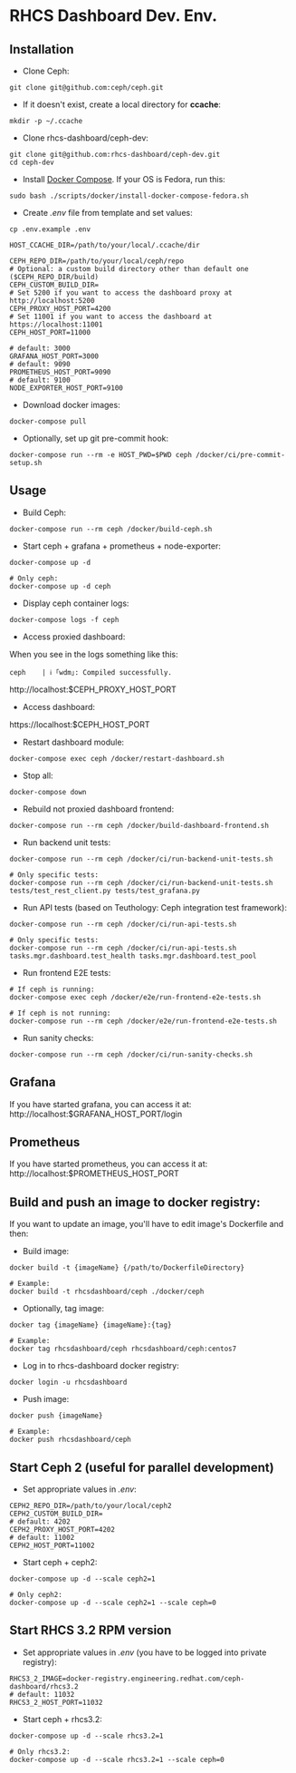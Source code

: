 # RHCS Dashboard Dev. Env.

## Installation

* Clone Ceph:
```
git clone git@github.com:ceph/ceph.git
```

* If it doesn't exist, create a local directory for **ccache**:
```
mkdir -p ~/.ccache
```

* Clone rhcs-dashboard/ceph-dev:
```
git clone git@github.com:rhcs-dashboard/ceph-dev.git
cd ceph-dev
```

* Install [Docker Compose](https://docs.docker.com/compose/install/). If your OS is Fedora, run this:
```
sudo bash ./scripts/docker/install-docker-compose-fedora.sh
```

* Create *.env* file from template and set values:
```
cp .env.example .env

HOST_CCACHE_DIR=/path/to/your/local/.ccache/dir

CEPH_REPO_DIR=/path/to/your/local/ceph/repo
# Optional: a custom build directory other than default one ($CEPH_REPO_DIR/build)
CEPH_CUSTOM_BUILD_DIR=
# Set 5200 if you want to access the dashboard proxy at http://localhost:5200
CEPH_PROXY_HOST_PORT=4200
# Set 11001 if you want to access the dashboard at https://localhost:11001
CEPH_HOST_PORT=11000

# default: 3000
GRAFANA_HOST_PORT=3000
# default: 9090
PROMETHEUS_HOST_PORT=9090
# default: 9100
NODE_EXPORTER_HOST_PORT=9100
```

* Download docker images:
```
docker-compose pull
```

* Optionally, set up git pre-commit hook:
```
docker-compose run --rm -e HOST_PWD=$PWD ceph /docker/ci/pre-commit-setup.sh
```

## Usage

* Build Ceph:
```
docker-compose run --rm ceph /docker/build-ceph.sh
```

* Start ceph + grafana + prometheus + node-exporter:
```
docker-compose up -d

# Only ceph:
docker-compose up -d ceph
```

* Display ceph container logs:
```
docker-compose logs -f ceph
```

* Access proxied dashboard:

When you see in the logs something like this:
```
ceph    | ℹ ｢wdm｣: Compiled successfully.
```

http://localhost:$CEPH_PROXY_HOST_PORT

* Access dashboard:

https://localhost:$CEPH_HOST_PORT

* Restart dashboard module:
```
docker-compose exec ceph /docker/restart-dashboard.sh
```

* Stop all:
```
docker-compose down
```

* Rebuild not proxied dashboard frontend:
```
docker-compose run --rm ceph /docker/build-dashboard-frontend.sh
```

* Run backend unit tests:
```
docker-compose run --rm ceph /docker/ci/run-backend-unit-tests.sh

# Only specific tests:
docker-compose run --rm ceph /docker/ci/run-backend-unit-tests.sh tests/test_rest_client.py tests/test_grafana.py
```

* Run API tests (based on Teuthology: Ceph integration test framework):
```
docker-compose run --rm ceph /docker/ci/run-api-tests.sh

# Only specific tests:
docker-compose run --rm ceph /docker/ci/run-api-tests.sh tasks.mgr.dashboard.test_health tasks.mgr.dashboard.test_pool
```

* Run frontend E2E tests:
```
# If ceph is running:
docker-compose exec ceph /docker/e2e/run-frontend-e2e-tests.sh

# If ceph is not running:
docker-compose run --rm ceph /docker/e2e/run-frontend-e2e-tests.sh
```

* Run sanity checks:
```
docker-compose run --rm ceph /docker/ci/run-sanity-checks.sh
```

## Grafana

If you have started grafana, you can access it at:
http://localhost:$GRAFANA_HOST_PORT/login

## Prometheus

If you have started prometheus, you can access it at:
http://localhost:$PROMETHEUS_HOST_PORT

## Build and push an image to docker registry:

If you want to update an image, you'll have to edit image's Dockerfile and then:

* Build image:
```
docker build -t {imageName} {/path/to/DockerfileDirectory}

# Example:
docker build -t rhcsdashboard/ceph ./docker/ceph
```

* Optionally, tag image:
```
docker tag {imageName} {imageName}:{tag}

# Example:
docker tag rhcsdashboard/ceph rhcsdashboard/ceph:centos7
```

* Log in to rhcs-dashboard docker registry:
```
docker login -u rhcsdashboard
```

* Push image:
```
docker push {imageName}

# Example:
docker push rhcsdashboard/ceph
```

## Start Ceph 2 (useful for parallel development)

* Set appropriate values in *.env*:
```
CEPH2_REPO_DIR=/path/to/your/local/ceph2
CEPH2_CUSTOM_BUILD_DIR=
# default: 4202
CEPH2_PROXY_HOST_PORT=4202
# default: 11002
CEPH2_HOST_PORT=11002
```

* Start ceph + ceph2:
```
docker-compose up -d --scale ceph2=1

# Only ceph2:
docker-compose up -d --scale ceph2=1 --scale ceph=0
```

## Start RHCS 3.2 RPM version

* Set appropriate values in *.env* (you have to be logged into private registry):
```
RHCS3_2_IMAGE=docker-registry.engineering.redhat.com/ceph-dashboard/rhcs3.2
# default: 11032
RHCS3_2_HOST_PORT=11032
```

* Start ceph + rhcs3.2:
```
docker-compose up -d --scale rhcs3.2=1

# Only rhcs3.2:
docker-compose up -d --scale rhcs3.2=1 --scale ceph=0
```
